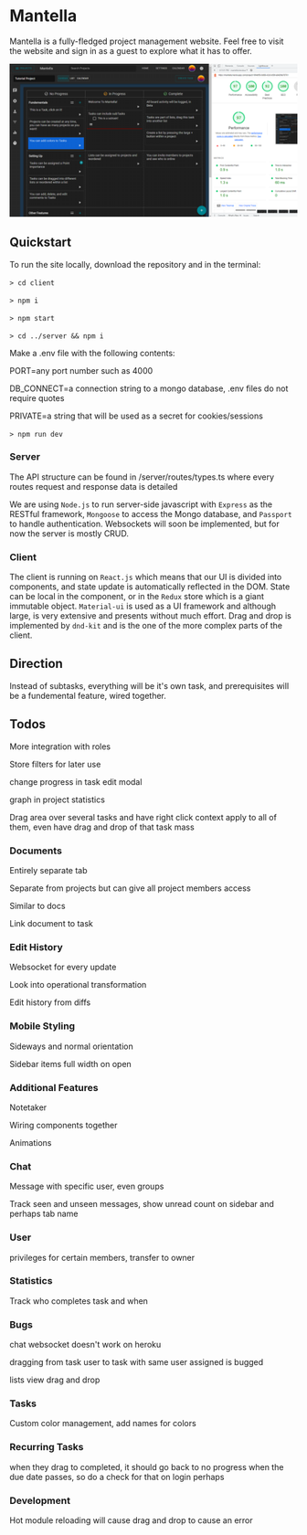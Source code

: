 # Mantella

Mantella is a fully-fledged project management website. Feel free to visit the website and sign in as a guest to explore what it has to offer.

![Demo](/demo.png)

## Quickstart

To run the site locally, download the repository and in the terminal:

`> cd client`

`> npm i`

`> npm start`

`> cd ../server && npm i`

Make a .env file with the following contents:

PORT=any port number such as 4000

DB_CONNECT=a connection string to a mongo database, .env files do not require quotes

PRIVATE=a string that will be used as a secret for cookies/sessions

`> npm run dev`

### Server

The API structure can be found in /server/routes/types.ts where every routes request and response data is detailed

We are using `Node.js` to run server-side javascript with `Express` as the RESTful framework, `Mongoose` to access the Mongo database, and `Passport` to handle authentication. Websockets will soon be implemented, but for now the server is mostly CRUD.

### Client

The client is running on `React.js` which means that our UI is divided into components, and state update is automatically reflected in the DOM. State can be local in the component, or in the `Redux` store which is a giant immutable object. `Material-ui` is used as a UI framework and although large, is very extensive and presents without much effort. Drag and drop is implemented by `dnd-kit` and is the one of the more complex parts of the client.

## Direction

Instead of subtasks, everything will be it's own task, and prerequisites will be a fundemental feature, wired together.

## Todos

More integration with roles

Store filters for later use

change progress in task edit modal

graph in project statistics

Drag area over several tasks and have right click context apply to all of them, even have drag and drop of that task mass

### Documents

Entirely separate tab

Separate from projects but can give all project members access 

Similar to docs

Link document to task

### Edit History

Websocket for every update

Look into operational transformation

Edit history from diffs

### Mobile Styling

Sideways and normal orientation

Sidebar items full width on open

### Additional Features

Notetaker

Wiring components together

Animations

### Chat

Message with specific user, even groups

Track seen and unseen messages, show unread count on sidebar and perhaps tab name

### User

privileges for certain members, transfer to owner

### Statistics

Track who completes task and when

### Bugs

chat websocket doesn't work on heroku

dragging from task user to task with same user assigned is bugged

lists view drag and drop

### Tasks

Custom color management, add names for colors

### Recurring Tasks

when they drag to completed, it should go back to no progress when the due date passes, so do a check for that on login perhaps

### Development

Hot module reloading will cause drag and drop to cause an error
